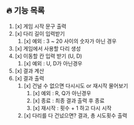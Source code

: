 ## 🔥 기능 목록 
1. [x] 게임 시작 문구 출력
2. [x] 다리 길이 입력받기
   1. [x] 예외 : 3 ~ 20 사이의 숫자가 아닌 경우
3. [x] 게임에서 사용할 다리 생성
4. [x] 이동할 칸 입력 받기 (U, D)
   1. [x] 예외 : U, D가 아닌경우
5. [x] 결과 계산
6. [x] 결과 출력
   1. [x] 건널 수 없으면 다시시도 or 재시작 물어보기
      1. [x] 예외 : R, Q가 아닌경우
      2. [x] 종료 : 최종 결과 출력 후 종료
      3. [x] 재시작 : 횟수 + 1 하고 다시 시작
   2. [x] 다리를 다 건넜으면? 결과, 총 시도횟수 출력